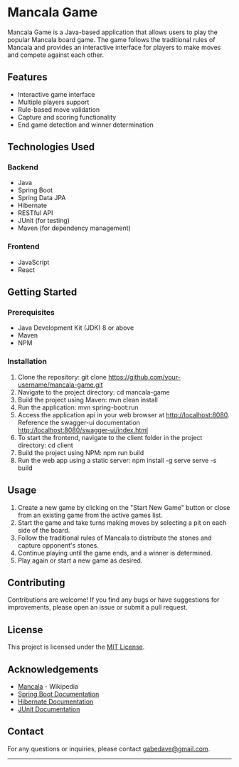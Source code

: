 # Mancala Game

Mancala Game is a Java-based application that allows users to play the popular Mancala board game. The game follows the traditional rules of Mancala and provides an interactive interface for players to make moves and compete against each other.

## Features

- Interactive game interface
- Multiple players support
- Rule-based move validation
- Capture and scoring functionality
- End game detection and winner determination

## Technologies Used

### Backend

- Java
- Spring Boot
- Spring Data JPA
- Hibernate
- RESTful API
- JUnit (for testing)
- Maven (for dependency management)

### Frontend

- JavaScript
- React

## Getting Started

### Prerequisites

- Java Development Kit (JDK) 8 or above
- Maven
- NPM

### Installation

1. Clone the repository:
   git clone https://github.com/your-username/mancala-game.git
2. Navigate to the project directory:
   cd mancala-game
3. Build the project using Maven:
   mvn clean install
4. Run the application:
   mvn spring-boot:run
5. Access the application api in your web browser at [http://localhost:8080](http://localhost:8080). Reference the swagger-ui documentation [http://localhost:8080/swagger-ui/index.html](http://localhost:8080/swagger-ui/index.html)
6. To start the frontend, navigate to the client folder in the project directory:
   cd client
7. Build the project using NPM:
   npm run build
8. Run the web app using a static server:
   npm install -g serve
   serve -s build 

## Usage

1. Create a new game by clicking on the "Start New Game" button or close from an existing game from the active games list.
2. Start the game and take turns making moves by selecting a pit on each side of the board.
3. Follow the traditional rules of Mancala to distribute the stones and capture opponent's stones.
4. Continue playing until the game ends, and a winner is determined.
5. Play again or start a new game as desired.

## Contributing

Contributions are welcome! If you find any bugs or have suggestions for improvements, please open an issue or submit a pull request.

## License

This project is licensed under the [MIT License](LICENSE).

## Acknowledgements

- [Mancala](https://en.wikipedia.org/wiki/Mancala) - Wikipedia
- [Spring Boot Documentation](https://spring.io/projects/spring-boot)
- [Hibernate Documentation](https://hibernate.org/orm/documentation/)
- [JUnit Documentation](https://junit.org/junit5/docs/current/user-guide/)

## Contact

For any questions or inquiries, please contact [gabedave@gmail.com](mailto:gabedave@gmail.com).

---
